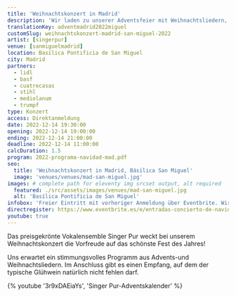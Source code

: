 ```yaml
---
title: 'Weihnachtskonzert in Madrid'
description: 'Wir laden zu unserer Adventsfeier mit Weihnachtsliedern, deutschen Gewürzsüßigkeiten und deutschem Glühwein ein.'
translationKey: adventmadrid2022miguel
customSlug: weihnachtskonzert-madrid-san-miguel-2022
artist: [singerpur]
venue: [sanmiguelmadrid]
location: Basílica Pontificia de San Miguel
city: Madrid
partners:
  - lidl
  - basf
  - cuatrecasas
  - stihl
  - mediolanum
  - trumpf
type: Konzert
access: Direktanmeldung
date: 2022-12-14 19:30:00
opening: 2022-12-14 19:00:00
ending: 2022-12-14 21:00:00
deadline: 2022-12-14 11:00:00
calcDuration: 1.5
program: 2022-programa-navidad-mad.pdf
seo:
  title: 'Weihnachtskonzert in Madrid, Básilica San Miguel'
  image: 'venues/venues/mad-san-miguel.jpg'
images: # complete path for eleventy img srcset output, alt required
  featured: ./src/assets/images/venues/mad-san-miguel.jpg
  alt: 'Basílica Pontificia de San Miguel'
infobox: 'Freier Eintritt mit vorheriger Anmeldung über Eventbrite. Wir freuen uns über eine kleine Spende für den Veranstaltungsort.'
directregister: https://www.eventbrite.es/e/entradas-concierto-de-navidad-en-madrid-basilica-pontificia-de-san-miguel-461687007267
youtube: true
---
```


Das preisgekrönte Vokalensemble Singer Pur weckt bei unserem Weihnachtskonzert die Vorfreude auf das schönste Fest des Jahres!

Uns erwartet ein stimmungsvolles Programm aus Advents-und Weihnachtsliedern. Im Anschluss gibt es einen Empfang, auf dem der typische Glühwein natürlich nicht fehlen darf.

{% youtube '3r9xDAEiaYs', 'Singer Pur-Adventskalender' %}
